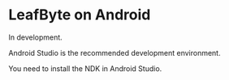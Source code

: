 # LeafByte on Android

In development.

Android Studio is the recommended development environment.

You need to install the NDK in Android Studio.
